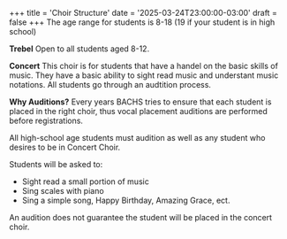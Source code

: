 +++
title = 'Choir Structure'
date = '2025-03-24T23:00:00-03:00'
draft = false
+++
The age range for students is 8-18  (19 if your student is in high school)

**Trebel** Open to all students aged 8-12.

**Concert** This choir is for students that have a handel on the basic skills of music. They have a basic ability to sight read music and understant music notations. All students go through an audtition process.


**Why Auditions?** Every years BACHS tries to ensure that each student is placed in the right choir, thus vocal placement auditions are performed before registrations.

All high-school age students must audition as well as any student who desires to be in Concert Choir.

Students will be asked to:
* Sight read a small portion of music
* Sing scales with piano
* Sing a simple song, Happy Birthday, Amazing Grace, ect.

An audition does not guarantee the student will be placed in the concert choir.